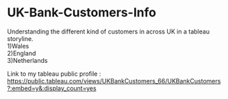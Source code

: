 # UK-Bank-Customers-Info

Understanding the different kind of customers in across UK in a tableau storyline.<br/>
1)Wales<br/>
2)England<br/>
3)Netherlands

Link to my tableau public profile : https://public.tableau.com/views/UKBankCustomers_66/UKBankCustomers?:embed=y&:display_count=yes

